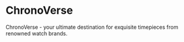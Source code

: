 # ChronoVerse
 ChronoVerse - your ultimate destination for exquisite timepieces from renowned watch brands.
